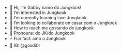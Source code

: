 - 🐰 Hi, I’m Gabby namo do Jungkook!
- 🍪 I’m interested in Jungkook
- 💜 I’m currently learning love Jungkook
- 🐸 I’m looking to collaborate on casar com o Jungkook
- 📍 How to reach me gostando do jungkook
- 🔮 Pronouns: do JK/do Jungkook
- ⚡ Fun fact: amo o Jungkook
- 🤗 IG: @goodi0r
<!---
GabbydoJK/GabbydoJK is a ✨ special ✨ repository because its `README.md` (this file) appears on your GitHub profile.
You can click the Preview link to take a look at your changes.
--->
